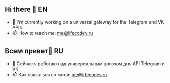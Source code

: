 ## Hi there 👋 EN
- 🔭 I'm currently working on a universal gateway for the Telegram and VK APIs.
- 📫 How to reach me: me@lifecodev.ru
## Всем привет👋 RU
- 🔭 Сейчас я работаю над универсальным шлюзом для API Telegram и VK
- 📫 Как связаться со мной: me@lifecodev.ru
<!--
**lifecodev/lifecodev** is a ✨ _special_ ✨ repository because its `README.md` (this file) appears on your GitHub profile.

Here are some ideas to get you started:

- 🔭 I’m currently working on ...
- 🌱 I’m currently learning ...
- 👯 I’m looking to collaborate on ...
- 🤔 I’m looking for help with ...
- 💬 Ask me about ...
- 📫 How to reach me: ...
- 😄 Pronouns: ...
- ⚡ Fun fact: ...
-->
